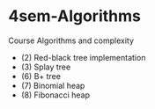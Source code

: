 # 4sem-Algorithms
 
Course Algorithms and complexity

- (2) Red-black tree implementation
- (3) Splay tree
- (6) B+ tree
- (7) Binomial heap
- (8) Fibonacci heap
